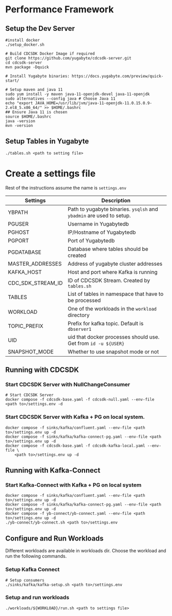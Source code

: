 # Performance Framework

## Setup the Dev Server

    #install docker
    ./setup_docker.sh

    # Build CDCSDK Docker Image if required
    git clone https://github.com/yugabyte/cdcsdk-server.git
    cd cdcsdk-server
    mvn package -Dquick

    # Install Yugabyte binaries: https://docs.yugabyte.com/preview/quick-start/

    # Setup maven and java 11
    sudo yum install -y maven java-11-openjdk-devel java-11-openjdk
    sudo alternatives --config java # Choose Java 11
    echo "export JAVA_HOME=/usr/lib/jvm/java-11-openjdk-11.0.15.0.9-2.el8_5.x86_64/" >> $HOME/.bashrc
    ## Ensure Java 11 is chosen
    source $HOME/.bashrc
    java -version
    mvn -version


## Setup Tables in Yugabyte

    ./tables.sh <path to setting file>

# Create a settings file

Rest of the instructions assume the name is `settings.env`


|Settings|Description|
|--------|------------|
|YBPATH| Path to yugabyte binaries. `ysqlsh` and `ybadmin` are used to setup.|
|PGUSER| Username in Yugabytedb|
|PGHOST| IP/Hostname of Yugabytedb|
|PGPORT| Port of Yugabytedb|
|PGDATABASE| Database where tables should be created|
|MASTER_ADDRESSES| Address of yugabyte cluster addresses|
|KAFKA_HOST| Host and port where Kafka is running|
|CDC_SDK_STREAM_ID| ID of CDCSDK Stream. Created by `tables.sh`|
|TABLES| List of tables in namespace that have to be processed|
|WORKLOAD| One of the workloads in the `workload` directory|
|TOPIC_PREFIX|Prefix for kafka topic. Default is `dbserver1`|
|UID| uid that docker processes should use. Get from `id -u ${USER}`|
|SNAPSHOT_MODE| Whether to use snapshot mode or not|

##  Running with CDCSDK

### Start CDCSDK Server with NullChangeConsumer

    # Start CDCSDK Server
    docker compose -f cdcsdk-base.yaml -f cdcsdk-null.yaml --env-file <path to>/settings.env -d

### Start CDCSDK Server with Kafka + PG on local system.

    docker compose -f sinks/kafka/confluent.yaml --env-file <path to>/settings.env up -d
    docker compose -f sinks/kafka/kafka-connect-pg.yaml --env-file <path to>/settings.env up -d
    docker compose -f cdcsdk-base.yaml -f cdcsdk-kafka-local.yaml --env-file \
        <path to>/settings.env up -d

##  Running with Kafka-Connect

### Start Kafka-Connect with Kafka + PG on local system

    docker compose -f sinks/kafka/confluent.yaml --env-file <path to>/settings.env up -d
    docker compose -f sinks/kafka/kafka-connect-pg.yaml --env-file <path to>/settings.env up -d
    docker compose -f yb-connect/yb-connect.yaml --env-file <path to>/settings.env up -d
    ./yb-connect/yb-connect.sh <path to>/settings.env


## Configure and Run Workloads

Different workloads are available in workloads dir. Choose the workload and run
the following commands.


### Setup Kafka Connect

    # Setup consumers
    ./sinks/kafka/kafka-setup.sh <path to>/settings.env

### Setup and run workloads

    ./workloads/${WORKLOAD}/run.sh <path to settings file>
